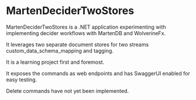 # MartenDeciderTwoStores

MartenDeciderTwoStores is a .NET application experimenting with implementing decider workflows with MartenDB and WolverineFx.

It leverages two separate document stores for two streams custom_data_schema_mapping and tagging.

It is a learning project first and foremost.

It exposes the commands as web endpoints and has SwaggerUI enabled for easy testing.

Delete commands have not yet been implemented.

